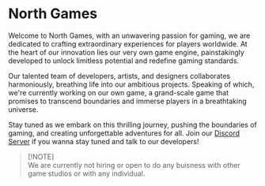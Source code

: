 # North Games

Welcome to North Games, with an unwavering passion for gaming, we are dedicated to crafting extraordinary experiences for players worldwide.
At the heart of our innovation lies our very own game engine, painstakingly developed to unlock limitless potential and redefine gaming standards.

Our talented team of developers, artists, and designers collaborates harmoniously, breathing life into our ambitious projects.
Speaking of which, we're currently working on our own game, a grand-scale game that promises to transcend boundaries and immerse players in a breathtaking universe.

Stay tuned as we embark on this thrilling journey, pushing the boundaries of gaming, and creating unforgettable adventures for all.
Join our [Discord Server](https://discord.com/invite/KVTeFRUdnb) if you wanna stay tuned and talk to our developers!

> [!NOTE]\
> We are currently not hiring or open to do any buisness with other game studios or with any individual.
